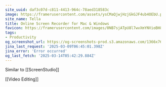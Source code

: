 ```yaml
---
site_uuid: daf3c07d-c811-4413-964c-78aed318583c
image: https://framerusercontent.com/assets/ysCMaQjwjHzjGkGJF4ub4OEbU.png
site_name: Tella
title: Online Screen Recorder for Mac & Windows
favicon: https://framerusercontent.com/images/0NB7sjATpU8l7wvXmYNVioBH8.png
tags:
- Productivity
og_screenshot_url: https://og-screenshots-prod.s3.amazonaws.com/1366x768/80/false/3dd1fecdea603fad3767ae8bfef69361bf7d252ac9069b4a90c5d33689fc5a9a.jpeg
jina_last_request: '2025-03-09T06:45:01.398Z'
jina_error: 'Error occurred'
og_last_fetch: '2025-03-14T05:42:29.884Z'
---
```


Similar to [[ScreenStudio]]

[[Video Editing]]

